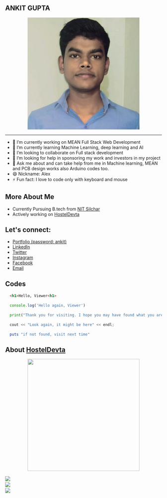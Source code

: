 
## ANKIT GUPTA

<p align="center">
  <img width="360" height="360" src="/pp.jpg" href="https://linkedin.com/in/luckyhero613">
</p>
<!--
**luckyhero613/luckyhero613** is a ✨ _special_ ✨ repository because its `README.md` (this file) appears on your GitHub profile.
-->
<hr></hr>

- 🔭 I’m currently working on MEAN Full Stack Web Development
- 🌱 I’m currently learning Machine Learning, deep learning and AI
- 👯 I’m looking to collaborate on Full stack development
- 🤔 I’m looking for help in sponsoring my work and investors in my project
- 💬 Ask me about and can take help from me in Machine learning, MEAN and PCB design works also Arduino codes too.
- 😄 Nickname: Alex
- ⚡ Fun fact: I love to code only with keyboard and mouse

## More About Me

- Currently Pursuing B.tech from [NIT Silchar](http://nits.ac.in)
- Actively working on [HostelDevta](https://hosteldevta.com)

## Let's connect: 
* [Portfolio (password: ankit)](https://ankitgupta.squarespace.com)
* [LinkedIn](https://linkedin.com/in/@luckyhero613)
* [Twitter](https://twitter.com/@luckyhero613)
* [Instagram](https://instagram.com/@luckyhero613)
* [Facebook](https://facebook.com/@luckyhero613)
* [Email](mailto:ag7932613@gmail.com)

## Codes

```html
  <h1>Hello, Viewer<h1>
```
```js
  console.log('Hello again, Viewer')
```
```python
  print("Thank you for visiting. I hope you may have found what you are looking for")
```
```cpp
  cout << "Look again, it might be here" << endl;
```
```ruby
  puts "if not found, visit next time"
```

## About [HostelDevta](https://hosteldevta.com)

<p align="center">
  <img width="360" height="360" src="/Instagram%20Post%20–%201.png" href="https://hosteldevta.com">
</p>

![](https://github.com/luckyhero613/luckyhero613/blob/master/luckyhero613_stats.svg)<br/>
![](https://github.com/luckyhero613/luckyhero613/blob/master/luckyhero613_lang.svg)<br/>
![](https://github.com/luckyhero613/luckyhero613/blob/master/luckyhero613_streak.svg)<br/>
